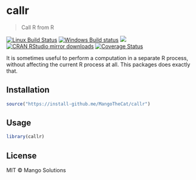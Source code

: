 
# callr

> Call R from R

[![Linux Build Status](https://travis-ci.org/MangoTheCat/callr.svg?branch=master)](https://travis-ci.org/MangoTheCat/callr)
[![Windows Build status](https://ci.appveyor.com/api/projects/status/github/MangoTheCat/callr?svg=true)](https://ci.appveyor.com/project/gaborcsardi/callr)
[![](http://www.r-pkg.org/badges/version/callr)](http://www.r-pkg.org/pkg/callr)
[![CRAN RStudio mirror downloads](http://cranlogs.r-pkg.org/badges/callr)](http://www.r-pkg.org/pkg/callr)
[![Coverage Status](https://img.shields.io/codecov/c/github/MangoTheCat/callr/master.svg)](https://codecov.io/github/MangoTheCat/callr?branch=master)

It is sometimes useful to perform a computation in a separate R process,
without affecting the current R process at all. This packages does exactly
that.

## Installation

```r
source("https://install-github.me/MangoTheCat/callr")
```

## Usage

```r
library(callr)
```

## License

MIT © Mango Solutions
